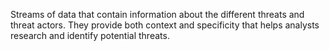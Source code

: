 Streams of data that contain information about the different threats and threat actors. They provide both context and specificity that helps analysts research and identify potential threats.